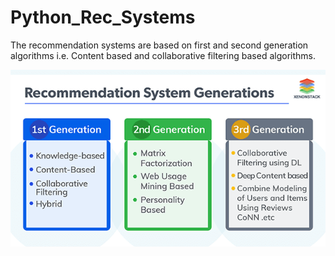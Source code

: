 # Python_Rec_Systems

The recommendation systems are based on first and second generation algorithms i.e. Content based and collaborative filtering based algorithms.

![alt text](https://github.com/nishkarshmjain/Python_Rec_Systems/blob/master/recommendation-systems-xenonstack.png)
